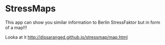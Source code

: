 StressMaps
==========

This app can show you similar information to Berlin StressFaktor but in form of a  map!!!

Looka at it http://dissaranged.github.io/stressmap/map.html